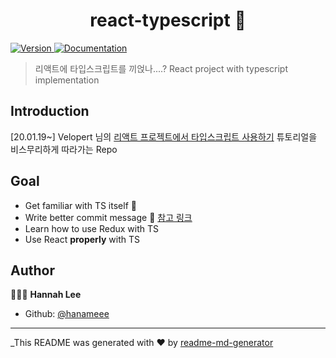<h1 align="center">react-typescript 👋</h1>
<p>
  <a href="https://www.npmjs.com/package/react-typescript" target="_blank">
    <img alt="Version" src="https://img.shields.io/npm/v/react-typescript.svg">
  </a>
  <a href="https://velog.io/@velopert/using-react-with-typescript" target="_blank">
    <img alt="Documentation" src="https://img.shields.io/badge/documentation-yes-brightgreen.svg" />
  </a>
</p>

> 리액트에 타입스크립트를 끼얹나....?
> React project with typescript implementation

## Introduction

[20.01.19~]
Velopert 님의 [리액트 프로젝트에서 타입스크립트 사용하기](https://velog.io/@velopert/series/react-with-typescript) 튜토리얼을 비스무리하게 따라가는 Repo

## Goal

- Get familiar with TS itself 🤝
- Write better commit message 📄 [참고 링크](https://meetup.toast.com/posts/106)
- Learn how to use Redux with TS
- Use React **properly** with TS 

## Author

🙋🏻‍♀️ **Hannah Lee**

* Github: [@hanameee](https://github.com/hanameee)

***
_This README was generated with ❤️ by [readme-md-generator](https://github.com/kefranabg/readme-md-generator)